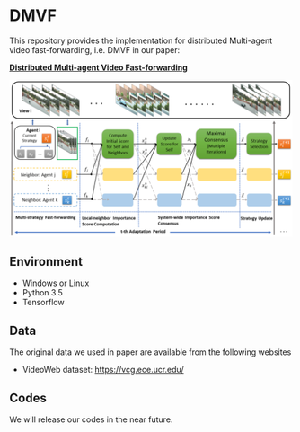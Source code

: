 # DMVF

This repository provides the implementation for distributed Multi-agent video fast-forwarding, i.e.
DMVF in our paper:

**[Distributed Multi-agent Video Fast-forwarding]()**
<br>


![alt text](https://github.com/shuyueL/DMVF/blob/master/image/framework.png "DMVF overview")


## Environment

- Windows or Linux
- Python 3.5
- Tensorflow

## Data
The original data we used in paper are available from the following websites
* VideoWeb dataset: https://vcg.ece.ucr.edu/

## Codes
We will release our codes in the near future.
